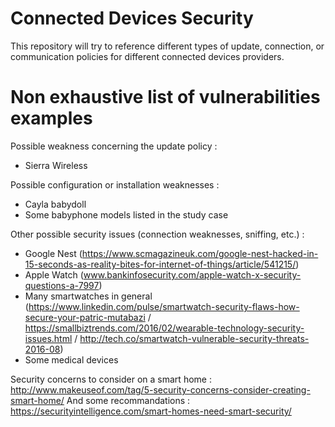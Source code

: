 # Connected Devices Security #

This repository will try to reference different types of update, connection, or communication policies for different connected devices providers.

# Non exhaustive list of vulnerabilities examples #

Possible weakness concerning the update policy : 
- Sierra Wireless


Possible configuration or installation weaknesses : 
- Cayla babydoll
- Some babyphone models listed in the study case


Other possible security issues (connection weaknesses, sniffing, etc.) :
- Google Nest (https://www.scmagazineuk.com/google-nest-hacked-in-15-seconds-as-reality-bites-for-internet-of-things/article/541215/)
- Apple Watch (www.bankinfosecurity.com/apple-watch-x-security-questions-a-7997)
- Many smartwatches in general (https://www.linkedin.com/pulse/smartwatch-security-flaws-how-secure-your-patric-mutabazi / https://smallbiztrends.com/2016/02/wearable-technology-security-issues.html / http://tech.co/smartwatch-vulnerable-security-threats-2016-08)
- Some medical devices


Security concerns to consider on a smart home :
http://www.makeuseof.com/tag/5-security-concerns-consider-creating-smart-home/
And some recommandations :
https://securityintelligence.com/smart-homes-need-smart-security/

